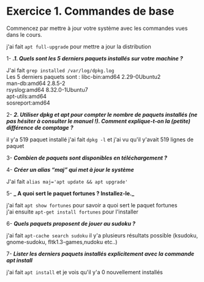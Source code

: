 # Exercice 1. Commandes de base

Commencez par mettre à jour votre système avec les commandes vues dans le cours.

j'ai fait `apt full-upgrade` pour mettre a jour la distribution 

1- <b>_.1. Quels sont les 5 derniers paquets installés sur votre machine ?_</b>

J'ai fait `grep installed /var/log/dpkg.log` <br>
Les 5 derniers paquets sont :  libc-bin:amd64 2.29-0Ubuntu2 <br>
man-db:amd64 2.8.5-2 <br> 
rsyslog:amd64 8.32.0-1Ubuntu7 <br> 
apt-utils:amd64 <br> 
sosreport:amd64 <br> 


2- <b>_2. Utiliser dpkg et apt pour compter le nombre de paquets installés (ne pas hésiter à consulter le manuel !).
Comment explique-t-on la (petite) différence de comptage ?_</b>

il y'a 519 paquet installé 
j'ai fait `dpkg -l` et j'ai vu qu'il y'avait 519 lignes de paquet

3- <b>_Combien de paquets sont disponibles en téléchargement ?_</b>



4- <b>_Créer un alias “maj” qui met à jour le système_</b>

J'ai fait ```alias maj='apt update && apt upgrade'```  


5- <b>_ A quoi sert le paquet fortunes ? Installez-le._</b>

j'ai fait `apt show fortunes` pour savoir a quoi sert le paquet fortunes <br>
j'ai ensuite `apt-get install fortunes` pour l'installer 

6- <b>_Quels paquets proposent de jouer au sudoku ?_</b>

j'ai fait `apt-cache search sudoku` il y'a plusieurs résultats possible (ksudoku, gnome-sudoku, fltk1.3-games,nudoku etc..)

7- <b>_Lister les derniers paquets installés explicitement avec la commande apt install_</b>

j'ai fait `apt install` et je vois qu'il y'a 0 nouvellement installés 
